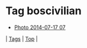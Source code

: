 <!--
title: Tag boscivilian
date: 2020-06-28T15:26:59.731Z
tags:
-->
# Tag boscivilian

 * [Photo 2014-07-17 07](92029804413.md)

| [Tags](tags.md) | [Top](index.md) |
